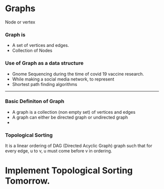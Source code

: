# Graphs
Node or vertex

### Graph is
* A set of vertices and edges. 
* Collection of Nodes

### Use of Graph as a data structure
* Gnome Sequencing during the time of covid 19 vaccine research. 
* While making a social media network, to represent 
* Shortest path finding algorithms
---
### Basic Definiton of Graph
* A graph is a collection (non empty set) of vertices and edges
* A graph can either be directed graph or undirected graph
*


### Topological Sorting
It is a linear ordering of DAG (Directed Acyclic Graph) graph such that for every edge, u to v, u must come before v in ordering. 

# Implement Topological Sorting Tomorrow. 
# 
# 
# 